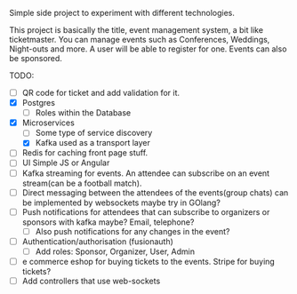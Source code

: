 Simple side project to experiment with different technologies.

This project is basically the title, event management system, a bit like ticketmaster.
You can manage events such as Conferences, Weddings, Night-outs and more. A user will be able to register for one. Events can also be sponsored.

TODO:
- [ ] QR code for ticket and add validation for it.
- [x] Postgres
  - [ ] Roles within the Database
- [x] Microservices
  - [ ] Some type of service discovery
  - [x] Kafka used as a transport layer
- [ ] Redis for caching front page stuff.
- [ ] UI Simple JS or Angular
- [ ] Kafka streaming for events. An attendee can subscribe on an event stream(can be a football match).
- [ ] Direct messaging between the attendees of the events(group chats) can be implemented by websockets maybe try in GOlang?
- [ ] Push notifications for attendees that can subscribe to organizers or sponsors with kafka maybe? Email, telephone?
  - [ ] Also push notifications for any changes in the event?
- [ ] Authentication/authorisation (fusionauth)
  - [ ] Add roles: Sponsor, Organizer, User, Admin
- [ ] e commerce eshop for buying tickets to the events. Stripe for buying tickets?
- [ ] Add controllers that use web-sockets